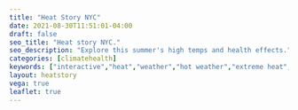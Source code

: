 ```yaml
---
title: "Heat Story NYC"
date: 2021-08-30T11:51:01-04:00
draft: false
seo_title: "Heat story NYC."
seo_description: "Explore this summer's high temps and health effects."
categories: [climatehealth]
keywords: ["interactive","heat","weather","hot weather","extreme heat","heat mortality","heat-related illness","emergency room","emergency department","ED visit"]
layout: heatstory
vega: true
leaflet: true
---
```


